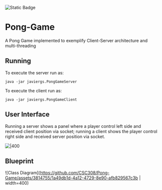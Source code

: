 ![Static Badge](https://img.shields.io/badge/author-javiergs-orange)

# Pong-Game
A Pong Game implemented to exemplify Client-Server architecture and multi-threading
<br>
## Running

To execute the server run as:
```
java -jar javiergs.PongGameServer
```

To execute the client run as:
```
java -jar javiergs.PongGameClient
```
## User Interface

Running a server shows a panel where a player control left side and received client position via socket; running a client shows the player control right side and received server position via socket.

![|400](https://github.com/CSC308/Pong-Game/assets/3814755/b3dcb362-294e-4ad7-9562-2203557a4f45)

## Blueprint

![Class Diagram](https://github.com/CSC308/Pong-Game/assets/3814755/1a49db1d-4a12-4729-8e90-afb829567c3b | width=400)
